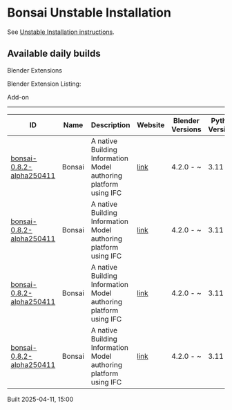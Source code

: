 # Bonsai Unstable Installation

See [Unstable Installation instructions](https://docs.bonsaibim.org/guides/development/installation.html#unstable-installation).

## Available daily builds

Blender Extensions


Blender Extension Listing:

Add-on

---

| ID | Name | Description | Website | Blender Versions | Python Versions | Platforms | Size |
| --- | --- | --- | --- | --- | --- | --- | --- |
| [bonsai-0.8.2-alpha250411](https://github.com/IfcOpenShell/IfcOpenShell/releases/download/bonsai-0.8.2-alpha2504111456/bonsai_py311-0.8.2-alpha250411-windows-x64.zip?repository=https://raw.githubusercontent.com/IfcOpenShell/bonsai_unstable_repo/main/index.json&blender_version_min=4.2.0&platforms=windows-x64&python_versions=3.11) | Bonsai | A native Building Information Model authoring platform using IFC | [link](https://bonsaibim.org/) | 4.2.0 - ~ | 3.11 | windows-x64 | 83.1MB |
| [bonsai-0.8.2-alpha250411](https://github.com/IfcOpenShell/IfcOpenShell/releases/download/bonsai-0.8.2-alpha2504111456/bonsai_py311-0.8.2-alpha250411-macos-arm64.zip?repository=https://raw.githubusercontent.com/IfcOpenShell/bonsai_unstable_repo/main/index.json&blender_version_min=4.2.0&platforms=macos-arm64&python_versions=3.11) | Bonsai | A native Building Information Model authoring platform using IFC | [link](https://bonsaibim.org/) | 4.2.0 - ~ | 3.11 | macos-arm64 | 103.0MB |
| [bonsai-0.8.2-alpha250411](https://github.com/IfcOpenShell/IfcOpenShell/releases/download/bonsai-0.8.2-alpha2504111456/bonsai_py311-0.8.2-alpha250411-linux-x64.zip?repository=https://raw.githubusercontent.com/IfcOpenShell/bonsai_unstable_repo/main/index.json&blender_version_min=4.2.0&platforms=linux-x64&python_versions=3.11) | Bonsai | A native Building Information Model authoring platform using IFC | [link](https://bonsaibim.org/) | 4.2.0 - ~ | 3.11 | linux-x64 | 109.2MB |
| [bonsai-0.8.2-alpha250411](https://github.com/IfcOpenShell/IfcOpenShell/releases/download/bonsai-0.8.2-alpha2504111456/bonsai_py311-0.8.2-alpha250411-macos-x64.zip?repository=https://raw.githubusercontent.com/IfcOpenShell/bonsai_unstable_repo/main/index.json&blender_version_min=4.2.0&platforms=macos-x64&python_versions=3.11) | Bonsai | A native Building Information Model authoring platform using IFC | [link](https://bonsaibim.org/) | 4.2.0 - ~ | 3.11 | macos-x64 | 101.4MB |

Built 2025-04-11, 15:00